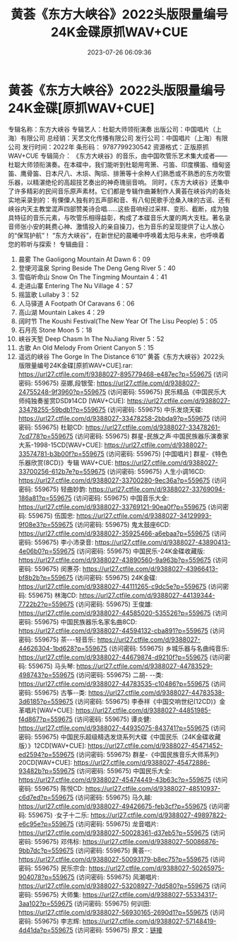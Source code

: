 ﻿---
title: 黄荟《东方大峡谷》2022头版限量编号24K金碟原抓WAV+CUE
date: 2023-07-26 06:09:36
categories: 古典音乐、新世纪、纯音雅乐
tags: 纯音雅乐
---
# 黄荟《东方大峡谷》2022头版限量编号24K金碟[原抓WAV+CUE]

专辑名称：东方大峡谷
专辑艺人：杜聪大师领衔演奏
出版公司：中国唱片（上海）有限公司
总经销：天艺文化传播有限公司
发行公司：中国唱片（上海）有限公司
发行时间：2022年
条形码： 9787799230542
资源格式：正版原抓WAV+CUE
专辑简介：
《东方大峡谷》的音乐，由中国吹管乐艺术集大成者——杜聪大师领衔演奏。在本碟中，我们能听到杜聪用弯箫、弓笛、印度横笛、缅甸竖笛、鹰骨笛、日本尺八、木埙、陶埙、排箫等十余种人们熟悉或不熟悉的东方吹管乐器，以精湛绝伦的高超技艺奏出的神奇瑰丽音响。
同时，《东方大峡谷》还集中了许多精彩的民间音乐原声素材。它们都是专辑作曲兼制作人黄荟在峡谷内的各处实地采录到的：有傈僳人独有的五声部和音、有八旬民歌手沧桑入味的古谣、还有峡谷内天主教堂混声四部赞美诗合唱......这些音响经过采样、变形、截断，成为独具特征的音乐元素，与吹管乐相得益彰，构成了本碟音乐大厦的两大支柱。著名录音师张小安的耗费心神、激情投入的亲自操刀，也为音乐的呈现提供了让人放心的“保驾护航”！
“东方大峡谷”，在新世纪的晨曦中呼唤着太阳与未来，也呼唤着您的聆听与探索！
专辑曲目：
01. 晨雾 The Gaoligong Mountain At Dawn 6：09
02. 登埂河温泉 Spring Beside The Deng Geng River 5：40
03. 雪临听命山 Snow On The Tingming Mountain 4：41
04. 走进山寨 Entering The Nu Village 4：57
05. 摇篮歌 Lullaby 3：52
06. 人马驿道 A Footpath Of Caravans 6：06
07. 高山湖 Mountain Lakes 4：29
08. 阔时节 The Koushi Festival(The New Year Of The Lisu People)
5：05
09. 石月亮 Stone Moon 5：18
10. 峡谷天堑 Deep Chasm In The NuJiang River 5：52
11. 古歌 An Old Melody From Orient Canyon 5：15
12. 遥远的峡谷 The Gorge In The Distance 6’10”
黄荟《东方大峡谷》2022头版限量编号24K金碟[原抓WAV+CUE].rar: https://url27.ctfile.com/f/9388027-895779468-e487ec?p=559675
(访问密码: 559675)
巫娜,段银莹: https://url27.ctfile.com/d/9388027-24755248-9f3960?p=559675
(访问密码: 559675)
民乐精品《中国民乐大师纯独奏鉴赏DSD》14CD [WAV+CUE]: https://url27.ctfile.com/d/9388027-33478255-59bdb1?p=559675
(访问密码: 559675)
中乐发烧天碟: https://url27.ctfile.com/d/9388027-33478258-2bbda9?p=559675
(访问密码: 559675)
杜聪CD: https://url27.ctfile.com/d/9388027-33478261-7cd778?p=559675
(访问密码: 559675)
群星-民族之声·中国民族器乐演奏家大系-1998-15CD[WAV+CUE]: https://url27.ctfile.com/d/9388027-33574781-b3b00f?p=559675
(访问密码: 559675)
[中国唱片] 群星-《特色乐器欣赏(8CD)》专辑 WAV+CUE: https://url27.ctfile.com/d/9388027-33700256-612b7e?p=559675
(访问密码: 559675)
人生小调16CD: https://url27.ctfile.com/d/9388027-33700280-9ec36a?p=559675
(访问密码: 559675)
轻曲妙韵: https://url27.ctfile.com/d/9388027-33769094-186a81?p=559675
(访问密码: 559675)
中国音乐大全: https://url27.ctfile.com/d/9388027-33769121-90ea0f?p=559675
(访问密码: 559675)
伍国忠: https://url27.ctfile.com/d/9388027-34129993-9f08e3?p=559675
(访问密码: 559675)
鬼太鼓座6CD: https://url27.ctfile.com/d/9388027-35925466-a6ebaa?p=559675
(访问密码: 559675)
李小沛录音: https://url27.ctfile.com/d/9388027-43890413-4e06b0?p=559675
(访问密码: 559675)
中国民乐-24K金碟收藏版: https://url27.ctfile.com/d/9388027-43890560-9a963b?p=559675
(访问密码: 559675)
闵惠芬: https://url27.ctfile.com/d/9388027-43966413-bf8b2b?p=559675
(访问密码: 559675)
24K金碟: https://url27.ctfile.com/d/9388027-44111265-c9dc5e?p=559675
(访问密码: 559675)
林海CD: https://url27.ctfile.com/d/9388027-44139344-7722b2?p=559675
(访问密码: 559675)
王俊雄: https://url27.ctfile.com/d/9388027-44585020-535526?p=559675
(访问密码: 559675)
中国民族器乐名家名曲8CD: https://url27.ctfile.com/d/9388027-44594132-cba891?p=559675
(访问密码: 559675)
茶---轻音乐: https://url27.ctfile.com/d/9388027-44626304-1bd628?p=559675
(访问密码: 559675)
乡城乐器与名曲纯音乐: https://url27.ctfile.com/d/9388027-44679874-d9210f?p=559675
(访问密码: 559675)
马头琴: https://url27.ctfile.com/d/9388027-44783529-498743?p=559675
(访问密码: 559675)
二胡- --类: https://url27.ctfile.com/d/9388027-44783535-c10486?p=559675
(访问密码: 559675)
古筝--类: https://url27.ctfile.com/d/9388027-44783538-3d6185?p=559675
(访问密码: 559675)
李泰祥《中国交响世纪(12CD)》金革唱片[WAV+CUE]: https://url27.ctfile.com/d/9388027-44851985-f4d867?p=559675
(访问密码: 559675)
谭炎健: https://url27.ctfile.com/d/9388027-44935075-843741?p=559675
(访问密码: 559675)
中国民乐超级精选发烧系列大碟《中国民乐（24K金碟收藏版）》12CD[WAV+CUE]: https://url27.ctfile.com/d/9388027-45471452-ed2594?p=559675
(访问密码: 559675)
群星-《中国民族音乐大师系列》20CD[WAV+CUE]: https://url27.ctfile.com/d/9388027-45472886-93482b?p=559675
(访问密码: 559675)
中国民乐大全: https://url27.ctfile.com/d/9388027-45474449-43b63c?p=559675
(访问密码: 559675)
陈悦CD: https://url27.ctfile.com/d/9388027-48510937-c6d7ed?p=559675
(访问密码: 559675)
马久越: https://url27.ctfile.com/d/9388027-49426675-feb3cf?p=559675
(访问密码: 559675)
·女子十二乐: https://url27.ctfile.com/d/9388027-49897822-e6c95e?p=559675
(访问密码: 559675)
龙音唱片: https://url27.ctfile.com/d/9388027-50028361-d37eb5?p=559675
(访问密码: 559675)
邓伟标: https://url27.ctfile.com/d/9388027-50086876-9bb7dc?p=559675
(访问密码: 559675)
黄荟--: https://url27.ctfile.com/d/9388027-50093179-b8ec75?p=559675
(访问密码: 559675)
民乐宗合: https://url27.ctfile.com/d/9388027-50265975-904078?p=559675
(访问密码: 559675)
风潮唱片: https://url27.ctfile.com/d/9388027-53208927-7dd580?p=559675
(访问密码: 559675)
大师集: https://url27.ctfile.com/d/9388027-55334317-3aa102?p=559675
(访问密码: 559675)
何训田: https://url27.ctfile.com/d/9388027-56930165-2690d1?p=559675
(访问密码: 559675)
李志辉: https://url27.ctfile.com/d/9388027-57148419-4d41da?p=559675
(访问密码: 559675)
原文：[链接](https://blog.sina.com.cn/s/blog_1647c7e76010312un.html)